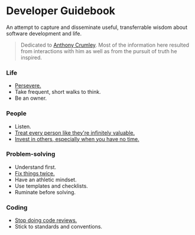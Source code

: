 # Developer Guidebook 
An attempt to capture and disseminate useful, transferrable wisdom about software development and life.

> Dedicated to [Anthony Crumley](https://github.com/anthonycrumley). Most of the information here resulted from interactions with him
as well as from the pursuit of truth he inspired.

### Life
- [Persevere.](pages/persevere.md)
- Take frequent, short walks to think.
- Be an owner.
### People
- Listen.
- [Treat every person like they're infinitely valuable.](pages/treat-every-person-like-theyre-infinitely-valuable.md)
- [Invest in others, especially when you have no time.](pages/invest-in-people.md)
### Problem-solving
- Understand first.
- [Fix things twice.](pages/fix-things-twice.md)
- Have an athletic mindset.
- Use templates and checklists.
- Ruminate before solving.
### Coding
- [Stop doing code reviews.](pages/stop-doing-code-reviews.md)
- Stick to standards and conventions.

